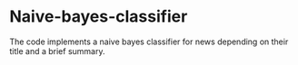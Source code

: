 # Naive-bayes-classifier

The code implements a naive bayes classifier for news
depending on their title and a brief summary. 

